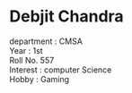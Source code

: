 # Debjit Chandra
department : CMSA  
Year : 1st  
Roll No. 557  
Interest : computer Science  
Hobby : Gaming
